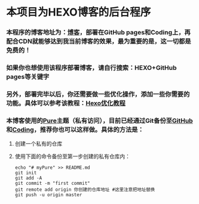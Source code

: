 # 本项目为HEXO博客的后台程序

### 本程序的博客地址为：[博客](https://blog.gobyte.cn/)，部署在GitHub pages和Coding上，再配合CDN就能够达到我当前博客的效果，最为重要的是，这一切都是**免费**的！

### 如果你也想使用该程序部署博客，请自行搜索：HEXO+GitHub pages等关键字

### 另外，部署完毕以后，你还需要做一些优化操作，添加一些你需要的功能。具体可以参考该教程：[Hexo优化教程](https://blog.gobyte.cn/post/ad2324d4.html)

### 本博客使用的[Pure](https://github.com/cofess/hexo-theme-pure)主题（私有访问），目前已经通过Git备份至[GitHub](https://github.com/shanlanCoding/myPure)和[Coding](https://dev.tencent.com/u/shanl/p/myPure/git)，推荐你也可以这样做。具体的方法是：

1. 创建一个私有的仓库

2. 使用下面的命令备份至第一步创建的私有仓库内：

   ```shell
   echo "# myPure" >> README.md
   git init
   git add -A
   git commit -m "first commit"
   git remote add origin 你创建的仓库地址 #这里注意把地址替换
   git push -u origin master
   
   ```

   

